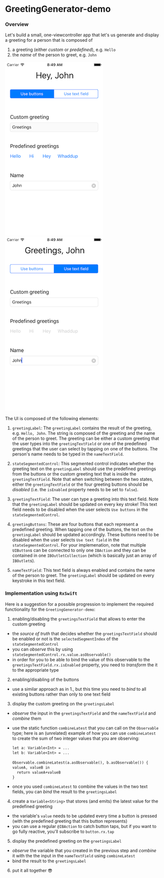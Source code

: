 # GreetingGenerator-demo

### Overview

Let's build a small, one-viewcontroller app that let's us generate and display a greeting for a person that is composed of

1. a greeting (either _custom_ or _predefined_), e.g. `Hello`
2. the _name_ of the person to greet, e.g. `John`

![Predefined greeting by using buttons](./resources/predefined.png "Predefined greeting by using buttons")
![Custom greeting defined through text in text field](./resources/custom.png "Custom greeting defined through text in text field")


The UI is composed of the following elements:

1. `greetingLabel`:
The `greetingLabel` contains the result of the greeting, e.g. `Hello, John`. The string is composed of the greeting and the name of the person to greet. The greeting can be either a custom greeting that the user types into the `greetingTextField` or one of the predefined greetings that the user can select by tapping on one of the buttons. The person's name needs to be typed in the `nameTextField`. 

2. `stateSegmentedControl`:
This segmented control indicates whether the greeting text on the `greetingLabel` should use the predefined greetings from the buttons or the custom greeting text that is inside the `greetingTextField`. Note that when switching between the two states, either the `greetingTextField` or the four greeting buttons should be _disabled_ (i.e. the `isEnabled` property needs to be set to `false`). 

3. `greetingTextField`:
The user can type a greeting into this text field. Note that the `greetingLabel` should be updated on every key stroke! This text field needs to be disabled when the user selects `Use buttons` in the `stateSegmentedControl`.

4. `greetingButtons`:
These are four buttons that each represent a predefined greeting. When tapping one of the buttons, the text on the `greetingLabel` should be updated accordingly. These buttons need to be disabled when the user selects `Use text field` in the `stateSegmentedControl`. For your implemenation, note that multiple `UIButton`s can be connected to only one `IBAction` and they can be contained in one `IBOutletCollection` (which is basically just an array of `IBOutlet`s).

5. `nameTextField`:
This text field is always enabled and contains the name of the person to greet. The `greetingLabel` should be updated on every keystroke in this text field.


### Implementation using `RxSwift`

Here is a suggestion for a possible progression to implement the required functionality for the `GreetingGenerator-demo`:

1. enabling/disabling the `greetingsTextField` that allows to enter the custom greeting
  - the _source of truth_ that decides whether the `greetingsTextField` should be enabled or not is the `selectedSegmentIndex` of the `stateSegmentedControl`
  - you can _observe_ this by using `stateSegmentedControl.rx.value.asObservable()`
  - in order for you to be able to bind the value of this observable to the `greetingsTextField.rx.isEnabled` property, you need to _transform_ the it to the appropriate type
2. enabling/disabling of the buttons 
  - use a similar approach as in 1., but this time you need to _bind_ to all existing buttons rather than only to one text field
3. display the custom greeting on the `greetingsLabel`
  - _observe_ the input in the `greetingsTextField` and the `nameTextField` and _combine_ them
  - use the static function `combineLatest` that you can call on the `Observable` type; here is an (unrelated) example of how you can use `combineLatest` to create the sum of two integer values that you are observing:
      ```  
      let a: Variable<Int> = ...
      let b: Variable<Int> = ...

      Observable.combineLatest(a.asObservable(), b.asObservable()) { valueA, valueB in
        return valueA+valueB
      }
      ```

  - once you used `combineLatest` to combine the values in the two text fields, you can _bind_ the result to the `greetingsLabel`
4. create a `Variable<String>` that stores (and emits) the latest value for the predefined greeting
  - the variable's `value` needs to be updated every time a button is pressed (with the predefined greeting that this button represents)
  - you can use a regular `@IBAction` to catch button taps, but if you want to go fully reactive, you'll subscribe to `button.rx.tap`
5. display the predefined greeting on the `greetingsLabel`
  - _observe_ the variable that you created in the previous step and _combine_ it with the the input in the `nameTextField` using `combineLatest`
  - bind the result to the `greetingsLabel`
6. put it all together 😎




